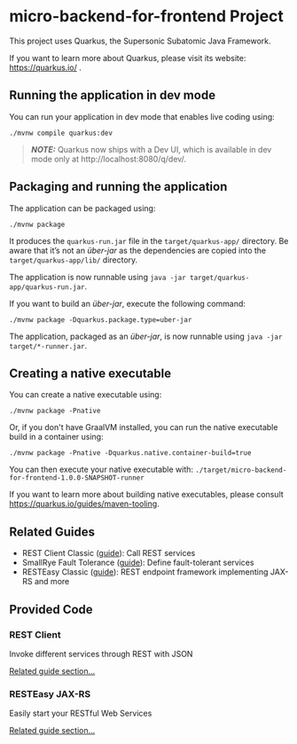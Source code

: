 # micro-backend-for-frontend Project

This project uses Quarkus, the Supersonic Subatomic Java Framework.

If you want to learn more about Quarkus, please visit its website: https://quarkus.io/ .

## Running the application in dev mode

You can run your application in dev mode that enables live coding using:
```shell script
./mvnw compile quarkus:dev
```

> **_NOTE:_**  Quarkus now ships with a Dev UI, which is available in dev mode only at http://localhost:8080/q/dev/.

## Packaging and running the application

The application can be packaged using:
```shell script
./mvnw package
```
It produces the `quarkus-run.jar` file in the `target/quarkus-app/` directory.
Be aware that it’s not an _über-jar_ as the dependencies are copied into the `target/quarkus-app/lib/` directory.

The application is now runnable using `java -jar target/quarkus-app/quarkus-run.jar`.

If you want to build an _über-jar_, execute the following command:
```shell script
./mvnw package -Dquarkus.package.type=uber-jar
```

The application, packaged as an _über-jar_, is now runnable using `java -jar target/*-runner.jar`.

## Creating a native executable

You can create a native executable using: 
```shell script
./mvnw package -Pnative
```

Or, if you don't have GraalVM installed, you can run the native executable build in a container using: 
```shell script
./mvnw package -Pnative -Dquarkus.native.container-build=true
```

You can then execute your native executable with: `./target/micro-backend-for-frontend-1.0.0-SNAPSHOT-runner`

If you want to learn more about building native executables, please consult https://quarkus.io/guides/maven-tooling.

## Related Guides

- REST Client Classic ([guide](https://quarkus.io/guides/rest-client)): Call REST services
- SmallRye Fault Tolerance ([guide](https://quarkus.io/guides/microprofile-fault-tolerance)): Define fault-tolerant services
- RESTEasy Classic ([guide](https://quarkus.io/guides/resteasy)): REST endpoint framework implementing JAX-RS and more

## Provided Code

### REST Client

Invoke different services through REST with JSON

[Related guide section...](https://quarkus.io/guides/rest-client)

### RESTEasy JAX-RS

Easily start your RESTful Web Services

[Related guide section...](https://quarkus.io/guides/getting-started#the-jax-rs-resources)
